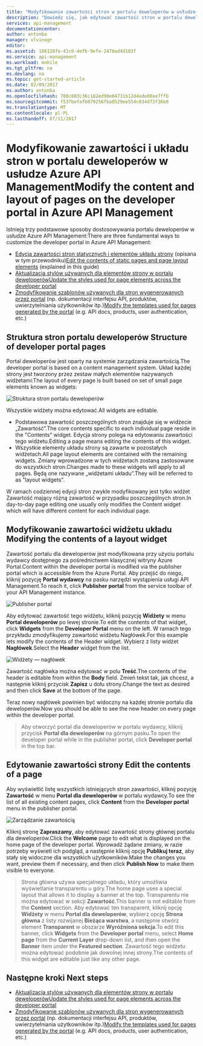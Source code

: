```yaml
---
title: "Modyfikowanie zawartości stron w portalu deweloperów w usłudze Azure API Management | Microsoft Docs"
description: "Dowiedz się, jak edytować zawartość stron w portalu deweloperów w usłudze Azure API Management."
services: api-management
documentationcenter: 
author: antonba
manager: vlvinogr
editor: 
ms.assetid: 186128fe-41c0-4efb-9efe-2478ad4d103f
ms.service: api-management
ms.workload: mobile
ms.tgt_pltfrm: na
ms.devlang: na
ms.topic: get-started-article
ms.date: 02/09/2017
ms.author: antonba
ms.openlocfilehash: 708c803c36c182ed90e04731b12d4ade00ae7ffb
ms.sourcegitcommit: f537befafb079256fba0529ee554c034d73f36b0
ms.translationtype: MT
ms.contentlocale: pl-PL
ms.lasthandoff: 07/11/2017
---
```

# <a name="modify-the-content-and-layout-of-pages-on-the-developer-portal-in-azure-api-management"></a><span data-ttu-id="65905-103">Modyfikowanie zawartości i układu stron w portalu deweloperów w usłudze Azure API Management</span><span class="sxs-lookup"><span data-stu-id="65905-103">Modify the content and layout of pages on the developer portal in Azure API Management</span></span>
<span data-ttu-id="65905-104">Istnieją trzy podstawowe sposoby dostosowywania portalu deweloperów w usłudze Azure API Management:</span><span class="sxs-lookup"><span data-stu-id="65905-104">There are three fundamental ways to customize the developer portal in Azure API Management:</span></span>

* <span data-ttu-id="65905-105">[Edycja zawartości stron statycznych i elementów układu strony][modify-content-layout] (opisana w tym przewodniku)</span><span class="sxs-lookup"><span data-stu-id="65905-105">[Edit the contents of static pages and page layout elements][modify-content-layout] (explained in this guide)</span></span>
* <span data-ttu-id="65905-106">[Aktualizacja stylów używanych dla elementów strony w portalu deweloperów][customize-styles]</span><span class="sxs-lookup"><span data-stu-id="65905-106">[Update the styles used for page elements across the developer portal][customize-styles]</span></span>
* <span data-ttu-id="65905-107">[Zmodyfikowanie szablonów używanych dla stron wygenerowanych przez portal][portal-templates] (np. dokumentacji interfejsu API, produktów, uwierzytelniania użytkowników itp.)</span><span class="sxs-lookup"><span data-stu-id="65905-107">[Modify the templates used for pages generated by the portal][portal-templates] (e.g. API docs, products, user authentication, etc.)</span></span>

## <span data-ttu-id="65905-108"><a name="page-structure"> </a>Struktura stron portalu deweloperów</span><span class="sxs-lookup"><span data-stu-id="65905-108"><a name="page-structure"> </a>Structure of developer portal pages</span></span>

<span data-ttu-id="65905-109">Portal deweloperów jest oparty na systemie zarządzania zawartością.</span><span class="sxs-lookup"><span data-stu-id="65905-109">The developer portal is based on a content management system.</span></span> <span data-ttu-id="65905-110">Układ każdej strony jest tworzony przez zestaw małych elementów nazywanych widżetami:</span><span class="sxs-lookup"><span data-stu-id="65905-110">The layout of every page is built based on set of small page elements known as widgets:</span></span>

![Struktura stron portalu deweloperów][api-management-customization-widget-structure]

<span data-ttu-id="65905-112">Wszystkie widżety można edytować.</span><span class="sxs-lookup"><span data-stu-id="65905-112">All widgets are editable.</span></span> 
* <span data-ttu-id="65905-113">Podstawowa zawartość poszczególnych stron znajduje się w widżecie „Zawartość”.</span><span class="sxs-lookup"><span data-stu-id="65905-113">The core contents specific to each individual page reside in the "Contents" widget.</span></span> <span data-ttu-id="65905-114">Edycja strony polega na edytowaniu zawartości tego widżetu.</span><span class="sxs-lookup"><span data-stu-id="65905-114">Editing a page means editing the contents of this widget.</span></span>
* <span data-ttu-id="65905-115">Wszystkie elementy układu strony są zawarte w pozostałych widżetach.</span><span class="sxs-lookup"><span data-stu-id="65905-115">All page layout elements are contained with the remaining widgets.</span></span> <span data-ttu-id="65905-116">Zmiany wprowadzone w tych widżetach zostaną zastosowane do wszystkich stron.</span><span class="sxs-lookup"><span data-stu-id="65905-116">Changes made to these widgets will apply to all pages.</span></span> <span data-ttu-id="65905-117">Będą one nazywane „widżetami układu”.</span><span class="sxs-lookup"><span data-stu-id="65905-117">They will be referred to as "layout widgets".</span></span>

<span data-ttu-id="65905-118">W ramach codziennej edycji stron zwykle modyfikowany jest tylko widżet Zawartość mający różną zawartość w przypadku poszczególnych stron.</span><span class="sxs-lookup"><span data-stu-id="65905-118">In day-to-day page editing one usually only modifies the Content widget which will have different content for each individual page.</span></span>

## <span data-ttu-id="65905-119"><a name="modify-layout-widget"> </a>Modyfikowanie zawartości widżetu układu</span><span class="sxs-lookup"><span data-stu-id="65905-119"><a name="modify-layout-widget"> </a>Modifying the contents of a layout widget</span></span>

<span data-ttu-id="65905-120">Zawartość portalu dla deweloperów jest modyfikowana przy użyciu portalu wydawcy dostępnego za pośrednictwem klasycznej witryny Azure Portal.</span><span class="sxs-lookup"><span data-stu-id="65905-120">Content within the developer portal is modified via the publisher portal which is accessible from the Azure Portal.</span></span> <span data-ttu-id="65905-121">Aby przejść do niego, kliknij pozycję **Portal wydawcy** na pasku narzędzi wystąpienia usługi API Management.</span><span class="sxs-lookup"><span data-stu-id="65905-121">To reach it, click **Publisher portal** from the service toolbar of your API Management instance.</span></span>

![Publisher portal][api-management-management-console]

<span data-ttu-id="65905-123">Aby edytować zawartość tego widżetu, kliknij pozycję **Widżety** w menu **Portal deweloperów** po lewej stronie.</span><span class="sxs-lookup"><span data-stu-id="65905-123">To edit the contents of that widget, click **Widgets** from the **Developer Portal** menu on the left.</span></span> <span data-ttu-id="65905-124">W ramach tego przykładu zmodyfikujemy zawartość widżetu Nagłówek.</span><span class="sxs-lookup"><span data-stu-id="65905-124">For this example lets modify the contents of the Header widget.</span></span> <span data-ttu-id="65905-125">Wybierz z listy widżet **Nagłówek**.</span><span class="sxs-lookup"><span data-stu-id="65905-125">Select the **Header** widget from the list.</span></span>

![Widżety — nagłówek][api-management-widgets-header]

<span data-ttu-id="65905-127">Zawartość nagłówka można edytować w polu **Treść**.</span><span class="sxs-lookup"><span data-stu-id="65905-127">The contents of the header is editable from within the **Body** field.</span></span> <span data-ttu-id="65905-128">Zmień tekst tak, jak chcesz, a następnie kliknij przycisk **Zapisz** u dołu strony.</span><span class="sxs-lookup"><span data-stu-id="65905-128">Change the text as desired and then click **Save** at the bottom of the page.</span></span>

<span data-ttu-id="65905-129">Teraz nowy nagłówek powinien być widoczny na każdej stronie portalu dla deweloperów.</span><span class="sxs-lookup"><span data-stu-id="65905-129">Now you should be able to see the new header on every page within the developer portal.</span></span>

> <span data-ttu-id="65905-130">Aby otworzyć portal dla deweloperów w portalu wydawcy, kliknij przycisk **Portal dla deweloperów** na górnym pasku.</span><span class="sxs-lookup"><span data-stu-id="65905-130">To open the developer portal while in the publisher portal, click **Developer portal** in the top bar.</span></span>
> 
> 

## <span data-ttu-id="65905-131"><a name="edit-page-contents"> </a>Edytowanie zawartości strony</span><span class="sxs-lookup"><span data-stu-id="65905-131"><a name="edit-page-contents"> </a>Edit the contents of a page</span></span>

<span data-ttu-id="65905-132">Aby wyświetlić listę wszystkich istniejących stron zawartości, kliknij pozycję **Zawartość** w menu **Portal dla deweloperów** w portalu wydawcy.</span><span class="sxs-lookup"><span data-stu-id="65905-132">To see the list of all existing content pages, click **Content** from the **Developer portal** menu in the publisher portal.</span></span>

![Zarządzanie zawartością][api-management-customization-manage-content]

<span data-ttu-id="65905-134">Kliknij stronę **Zapraszamy**, aby edytować zawartość strony głównej portalu dla deweloperów.</span><span class="sxs-lookup"><span data-stu-id="65905-134">Click the **Welcome** page to edit what is displayed on the home page of the developer portal.</span></span> <span data-ttu-id="65905-135">Wprowadź żądane zmiany, w razie potrzeby wyświetl ich podgląd, a następnie kliknij opcję **Publikuj teraz**, aby stały się widoczne dla wszystkich użytkowników.</span><span class="sxs-lookup"><span data-stu-id="65905-135">Make the changes you want, preview them if necessary, and then click **Publish Now** to make them visible to everyone.</span></span>

> <span data-ttu-id="65905-136">Strona główna używa specjalnego układu, który umożliwia wyświetlanie transparentu u góry.</span><span class="sxs-lookup"><span data-stu-id="65905-136">The home page uses a special layout that allows it to display a banner at the top.</span></span> <span data-ttu-id="65905-137">Transparentu nie można edytować w sekcji **Zawartość**.</span><span class="sxs-lookup"><span data-stu-id="65905-137">This banner is not editable from the **Content** section.</span></span> <span data-ttu-id="65905-138">Aby edytować ten transparent, kliknij opcję **Widżety** w menu **Portal dla deweloperów**, wybierz opcję **Strona główna** z listy rozwijanej **Bieżąca warstwa**, a następnie otwórz element **Transparent** w obszarze **Wyróżniona sekcja**.</span><span class="sxs-lookup"><span data-stu-id="65905-138">To edit this banner, click **Widgets** from the **Developer portal** menu, select **Home page** from the **Current Layer** drop-down list, and then open the **Banner** item under the **Featured section**.</span></span> <span data-ttu-id="65905-139">Zawartość tego widżetu można edytować podobnie jak dowolnej innej strony.</span><span class="sxs-lookup"><span data-stu-id="65905-139">The contents of this widget are editable just like any other page.</span></span>
> 
> 

## <span data-ttu-id="65905-140"><a name="next-steps"> </a>Następne kroki</span><span class="sxs-lookup"><span data-stu-id="65905-140"><a name="next-steps"> </a>Next steps</span></span>
* <span data-ttu-id="65905-141">[Aktualizacja stylów używanych dla elementów strony w portalu deweloperów][customize-styles]</span><span class="sxs-lookup"><span data-stu-id="65905-141">[Update the styles used for page elements across the developer portal][customize-styles]</span></span>
* <span data-ttu-id="65905-142">[Zmodyfikowanie szablonów używanych dla stron wygenerowanych przez portal][portal-templates] (np. dokumentacji interfejsu API, produktów, uwierzytelniania użytkowników itp.)</span><span class="sxs-lookup"><span data-stu-id="65905-142">[Modify the templates used for pages generated by the portal][portal-templates] (e.g. API docs, products, user authentication, etc.)</span></span>

[Structure of developer portal pages]: #page-structure
[Modifying the contents of a layout widget]: #modify-layout-widget
[Edit the contents of a page]: #edit-page-contents
[Next steps]: #next-steps

[modify-content-layout]: api-management-modify-content-layout.md
[customize-styles]: api-management-customize-styles.md
[portal-templates]: api-management-developer-portal-templates.md

[api-management-customization-widget-structure]: ./media/api-management-modify-content-layout/portal-widget-structure.png
[api-management-management-console]: ./media/api-management-modify-content-layout/api-management-management-console.png
[api-management-widgets-header]: ./media/api-management-modify-content-layout/api-management-widgets-header.png
[api-management-customization-manage-content]: ./media/api-management-modify-content-layout/api-management-customization-manage-content.png
